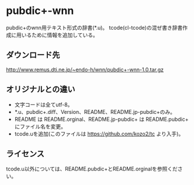 # pubdic+-wnn
pubdic+のwnn用テキスト形式の辞書(*.u)。
tcode(cl-tcode)の混ぜ書き辞書作成に用いるために情報を追加している。

## ダウンロード先
http://www.remus.dti.ne.jp/~endo-h/wnn/pubdic+-wnn-1.0.tar.gz

## オリジナルとの違い
* 文字コードは全てutf-8。
* *.u、pubdic+.diff、Version、README、README.jp-pubdic+のみ。
* README は README.orginal、README.jp-pubdic+ は README.pubdic+ にファイル名を変更。
* tcode.uを追加(このファイルは https://github.com/kozo2/tc より入手)。

## ライセンス
tcode.u以外については、README.pubdic+とREADME.orginalを参照ください。

